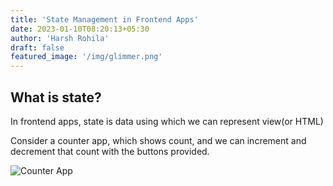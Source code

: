 ```yaml
---
title: 'State Management in Frontend Apps'
date: 2023-01-10T08:20:13+05:30
author: 'Harsh Rohila'
draft: false
featured_image: '/img/glimmer.png'
---
```


## What is state?

In frontend apps, state is data using which we can represent view(or HTML)

Consider a counter app, which shows count, and we can increment and decrement that count with the buttons provided.

![Counter App](/img/counter-app.png)
